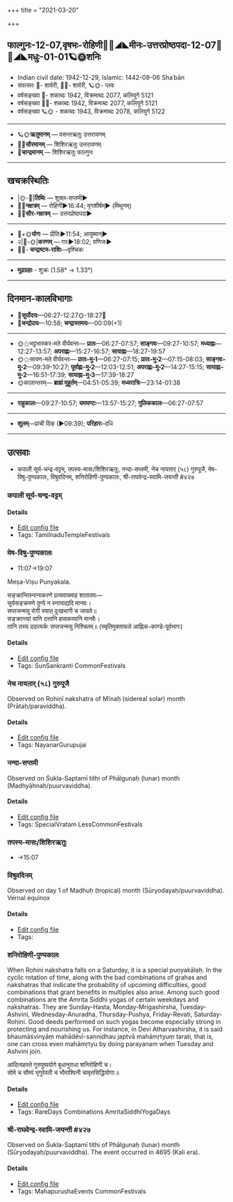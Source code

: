 +++
title = "2021-03-20"

+++
## फाल्गुनः-12-07,वृषभः-रोहिणी🌛🌌◢◣मीनः-उत्तरप्रोष्ठपदा-12-07🌌🌞◢◣मधुः-01-01🪐🌞शनिः
- Indian civil date: 1942-12-29, Islamic: 1442-08-06 Shaʿbān
- संवत्सरः 🌛- शार्वरी, 🌌🌞- शार्वरी, 🪐🌞- प्लवः
- वर्षसङ्ख्या 🌛- शकाब्दः 1942, विक्रमाब्दः 2077, कलियुगे 5121
- वर्षसङ्ख्या 🌌🌞- शकाब्दः 1942, विक्रमाब्दः 2077, कलियुगे 5121
- वर्षसङ्ख्या 🪐🌞 - शकाब्दः 1943, विक्रमाब्दः 2078, कलियुगे 5122
___________________
- 🪐🌞**ऋतुमानम्** — वसन्तऋतुः उत्तरायणम्
- 🌌🌞**सौरमानम्** — शिशिरऋतुः उत्तरायणम्
- 🌛**चान्द्रमानम्** — शिशिरऋतुः फाल्गुनः
___________________


## खचक्रस्थितिः
- |🌞-🌛|**तिथिः** — शुक्ल-सप्तमी►  
- 🌌🌛**नक्षत्रम्** — रोहिणी►16:44; मृगशीर्षम्► (मिथुनम्)  
- 🌌🌞**सौर-नक्षत्रम्** — उत्तरप्रोष्ठपदा►  
___________________
- 🌛+🌞**योगः** — प्रीतिः►11:54; आयुष्मान्►  
- २|🌛-🌞|**करणम्** — गरः►18:02; वणिजः►  
- 🌌🌛- **चन्द्राष्टम-राशिः**—वृश्चिकः  
___________________
- **मूढग्रहाः** - शुक्रः (1.58° → 1.33°)
___________________


## दिनमान-कालविभागाः
- 🌅**सूर्योदयः**—06:27-12:27🌞️-18:27🌇  
- 🌛**चन्द्रोदयः**—10:58; **चन्द्रास्तमयः**—00:09(+1)  
___________________
- 🌞⚝भट्टभास्कर-मते वीर्यवन्तः— **प्रातः**—06:27-07:57; **साङ्गवः**—09:27-10:57; **मध्याह्नः**—12:27-13:57; **अपराह्णः**—15:27-16:57; **सायाह्नः**—18:27-19:57  
- 🌞⚝सायण-मते वीर्यवन्तः— **प्रातः-मु॰1**—06:27-07:15; **प्रातः-मु॰2**—07:15-08:03; **साङ्गवः-मु॰2**—09:39-10:27; **पूर्वाह्णः-मु॰2**—12:03-12:51; **अपराह्णः-मु॰2**—14:27-15:15; **सायाह्नः-मु॰2**—16:51-17:39; **सायाह्नः-मु॰3**—17:39-18:27  
- 🌞कालान्तरम्— **ब्राह्मं मुहूर्तम्**—04:51-05:39; **मध्यरात्रिः**—23:14-01:38  
___________________
- **राहुकालः**—09:27-10:57; **यमघण्टः**—13:57-15:27; **गुलिककालः**—06:27-07:57  
___________________
- **शूलम्**—प्राची दिक् (►09:39); **परिहारः**–दधि  
___________________

## उत्सवाः
- कपाली सूर्य-चन्द्र-वट्टम्, तपस्य-मासः/शिशिरऋतुः, नन्दा-सप्तमी, नेच नायऩार् (५८) गुरुपूजै, मेष-विषु-पुण्यकालः, विषुवदिनम्, शनिरोहिणी-पुण्यकालः, श्री-राघवेन्द्र-स्वामि-जयन्ती #४२७
### कपाली सूर्य-चन्द्र-वट्टम्



#### Details
- [Edit config file](https://github.com/jyotisham/adyatithi/tree/master/temples/Tamil/relative_event/kar2pagAmbAL%E2%80%93kapAlIzvarar%20tirukkalyANam/offset__-8/kapAlI%20sUrya~candra~vaTTam.toml)
- Tags: TamilnaduTempleFestivals


### मेष-विषु-पुण्यकालः
- 11:07→19:07

Meṣa-Viṣu Punyakala.

सङ्क्रान्तिस्नानाकरणे प्रत्यवायमाह शातातपः—  
सूर्यसङ्क्रमणे पुण्ये न स्नायाद्यदि मानवः।  
सप्तजन्मसु रोगी स्यात् दुःखभागी च जायते॥  
सङ्क्रान्त्यां यानि दत्तानि हव्यकव्यानि मानवैः।  
तानि तस्य ददात्यर्कः सप्तजन्मसु निश्चितम्॥ (स्मृतिमुक्ताफले आह्निक-काण्डे-पूर्वभागः)



#### Details
- [Edit config file](https://github.com/jyotisham/adyatithi/tree/master/time_focus/sankrAnti/description_only/mESa-viSu-puNyakAlaH.toml)
- Tags: SunSankranti CommonFestivals


### नेच नायऩार् (५८) गुरुपूजै

Observed on Rohiṇī nakshatra of Mīnaḥ (sidereal solar) month (Prātaḥ/paraviddha). 

#### Details
- [Edit config file](https://github.com/jyotisham/adyatithi/tree/master/mahApuruSha/nAyanAr/sidereal_solar_month/nakshatra/12/04/nEca%20nAyan2Ar%20%2858%29%20gurupUjai.toml)
- Tags: NayanarGurupujai


### नन्दा-सप्तमी

Observed on Śukla-Saptamī tithi of Phālgunaḥ (lunar) month (Madhyāhnaḥ/puurvaviddha). 

#### Details
- [Edit config file](https://github.com/jyotisham/adyatithi/tree/master/devatA/shakti/lunar_month/tithi/12/07/nandA-saptamI~2.toml)
- Tags: SpecialVratam LessCommonFestivals


### तपस्य-मासः/शिशिरऋतुः
- →15:07
### विषुवदिनम्

Observed on day 1 of Madhuḥ (tropical) month (Sūryodayaḥ/puurvaviddha). Vernal equinox

#### Details
- [Edit config file](https://github.com/jyotisham/adyatithi/tree/master/time_focus/Rtu/tropical/day/01/01/viSuva-dinam.toml)
- Tags: 


### शनिरोहिणी-पुण्यकालः

When Rohini nakshatra falls on a Saturday, it is a special puṇyakālaḥ. In the cyclic rotation of time, along with the bad combinations of grahas and nakshatras that indicate the probability of upcoming difficulties, good combinations that grant benefits in multiples also arise. Among such good combinations are the Amrita Siddhi yogas of certain weekdays and nakshatras. They are Sunday-Hasta, Monday-Mrigashirsha, Tuesday-Ashvini, Wednesday-Anuradha, Thursday-Pushya, Friday-Revati, Saturday-Rohini. Good deeds performed on such yogas become especially strong in protecting and nourishing us.
For instance, in Devi Atharvashirsha, it is said bhaumāśvinyāṃ mahādêvī-sannidhau japtvā mahāmṛtyuṃ tarati, that is, one can cross even mahāmṛtyu by doing parayanam when Tuesday and Ashvini join.

आदित्यहस्ते गुरुपुष्ययोगे बुधानुराधा शनिरोहिणी च।  
सोमे च सौम्यं भृगुरेवती च भौमाश्विनी चामृतसिद्धियोगाः॥



#### Details
- [Edit config file](https://github.com/jyotisham/adyatithi/tree/master/time_focus/amrita-siddhi/description_only/zanirOhiNI-puNyakAlaH.toml)
- Tags: RareDays Combinations AmritaSiddhiYogaDays


### श्री-राघवेन्द्र-स्वामि-जयन्ती #४२७

Observed on Śukla-Saptamī tithi of Phālgunaḥ (lunar) month (Sūryodayaḥ/puurvaviddha). The event occurred in 4695 (Kali era).  


#### Details
- [Edit config file](https://github.com/jyotisham/adyatithi/tree/master/mahApuruSha/mAdhva-misc/lunar_month/tithi/12/07/zrI~rAghavEndra-svAmI~jayantI.toml)
- Tags: MahapurushaEvents CommonFestivals


